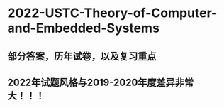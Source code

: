 # 2022-USTC-Theory-of-Computer-and-Embedded-Systems


## 部分答案，历年试卷，以及复习重点

## 2022年试题风格与2019-2020年度差异非常大！！！

